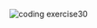 ![coding exercise30](https://github.com/user-attachments/assets/5069786d-52ed-478b-aa2d-cb02f4d5c586)

